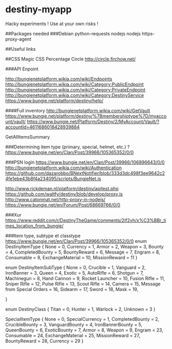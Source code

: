 # destiny-myapp

Hacky experiments !
Use at your own risks !

##Packages needed
###Debian
python-requests
nodejs
nodejs https-proxy-agent

##Useful links

##CSS Magic
CSS Percentage Circle http://circle.firchow.net/

###API Enpoint

http://bungienetplatform.wikia.com/wiki/Endpoints
http://bungienetplatform.wikia.com/wiki/Category:PublicEndpoint
http://bungienetplatform.wikia.com/wiki/Category:PrivateEndpoint
http://bungienetplatform.wikia.com/wiki/Category:DestinyService
https://www.bungie.net/platform/destiny/help/


####Full inventory
http://bungienetplatform.wikia.com/wiki/GetVault
https://www.bungie.net/platform/destiny/%7Bmembershiptype%7D/myaccount/vault/
https://www.bungie.net/Platform/Destiny/2/MyAccount/Vault/?accountId=4611686018428939884

GetAllItemsSummary

###Determining item type (primary, special, helmet, etc.) ?
https://www.bungie.net/en/Clan/Post/39966/105365352/0/0


###PSN login
https://www.bungie.net/en/Clan/Post/39966/106896643/0/0
http://bungienetplatform.wikia.com/wiki/Authentication
https://github.com/dazarobbo/BNextNotifier/blob/333d3dc498f3ee9642c24fe1ebe43b8f4a234095/scripts/BungieNet.js

http://www.rickdeman.nl/platform/destiny/apitest.php
https://github.com/waltfy/destiny/blob/develop/proxy.js
http://www.catonmat.net/http-proxy-in-nodejs/
https://www.bungie.net/en/Forum/Post/68669766/0/0

###Xur
https://www.reddit.com/r/DestinyTheGame/comments/2if2vh/x%C3%BBr_times_location_from_bungie/

###Item type, subtype et classtype
https://www.bungie.net/en/Clan/Post/39966/105365352/0/0
enum DestinyItemType
{
None = 0,
Currency = 1,
Armor = 2,
Weapon = 3,
Bounty = 4,
CompletedBounty = 5,
BountyReward = 6,
Message = 7,
Engram = 8,
Consumable = 9,
ExchangeMaterial = 10,
MissionReward = 11
}

enum DestinyItemSubType
{
None = 0,
Crucible = 1,
Vanguard = 2,
IronBanner = 3,
Queen = 4,
Exotic = 5,
AutoRifle = 6,
Shotgun = 7,
Machinegun = 8,
Hand Cannon = 9,
Rocket Launcher = 10,
Fusion Rifle = 11,
Sniper Rifle = 12,
Pulse Rifle = 13,
Scout Rifle = 14,
Camera = 15,
Message from Special Orders = 16,
Sidearm = 17,
Sword = 18,
Mask = 19,

}

enum DestinyClass
{
Titan = 0,
Hunter = 1,
Warlock = 2,
Unknown = 3
}

SpecialItemType
{
None = 0,
SpecialCurrency = 1,
CompletedBounty = 2,
CrucibleBounty = 3,
VanguardBounty = 4,
IronBannerBounty = 5,
QueenBounty = 6,
ExoticBounty = 7,
Armor = 8,
Weapon = 9,
Engram = 23,
Consumable = 24,
ExchangeMaterial = 25,
MissionReward = 27,
BountyReward = 28,
Currency = 29
}
